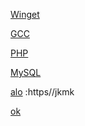 [Winget](https://aka.ms/getwinget)

[GCC](https://github.com/mmozeiko/build-gcc-mingw/releases)

[PHP](https://windows.php.net/download)

[MySQL](https://dev.mysql.com)

[alo]() :https//jkmk

[ok](https://github.com/VTUY23/test/edit/main/README.md)
<!--
GCC: {for /f tokens^=^6^ delims^=^" %f in ('curl -L https://github.com/mmozeiko/build-gcc-mingw/releases/latest ^| find "expanded_"') do for /f tokens^=^2^ delims^=^" %a in ('curl %f ^| find "href" ^| find /v "tag"') do echo %a}
PHP: {for /f tokens^=2^ delims^=^" %f in ('curl https://windows.php.net/download ^| find "releases/php" ^| findstr /i win ^| findstr /v pack') do echo %f}
MySQL: {for /f tokens^=4^ delims^=^=^& %f in ('curl https://dev.mysql.com/downloads/mysql/ ^| find "file="') do echo %f} 
ok:{hello}
-->

[ok]:https://en.opensuse.org/openSUSE:Libzypp_satsolver
